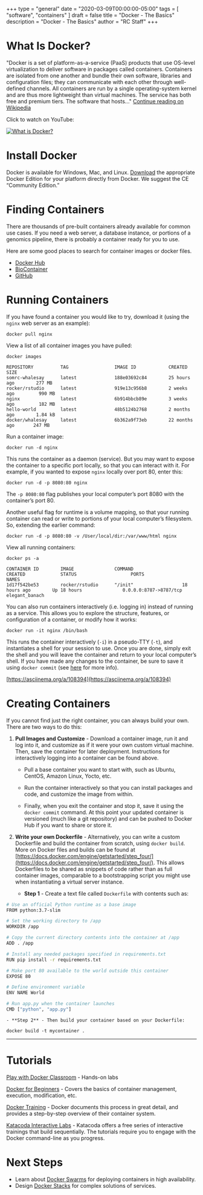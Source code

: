 +++
type = "general" 
date = "2020-03-09T00:00:00-05:00" 
tags = [ "software", "containers" ] 
draft = false 
title = "Docker - The Basics" 
description = "Docker - The Basics" 
author = "RC Staff"
+++

# What Is Docker?

"Docker is a set of platform-as-a-service (PaaS) products that use OS-level virtualization to deliver software in packages called containers. Containers are isolated from one another and bundle their own software, libraries and configuration files; they can communicate with each other through well-defined channels. All containers are run by a single operating-system kernel and are thus more lightweight than virtual machines. The service has both free and premium tiers. The software that hosts..."
[Continue reading on Wikipedia](https://en.wikipedia.org/wiki/Docker_(software))

Click to watch on YouTube:

[![What is Docker?](https://img.youtube.com/vi/PfTKwblbkpE/0.jpg)](https://youtu.be/PfTKwblbkpE)

# Install Docker

Docker is available for Windows, Mac, and Linux. [Download](https://www.docker.com/) the appropriate Docker Edition for your platform directly from Docker. We suggest the CE “Community Edition.”

# Finding Containers

There are thousands of pre-built containers already available for common use cases. If you need a web server, a database instance, or portions of a genomics pipeline, there is probably a container ready for you to use.

Here are some good places to search for container images or docker files.

- [Docker Hub](https://hub.docker.com/)
- [BioContainer](http://biocontainers.pro/registry/#/)
- [GitHub](https://github.com/search?utf8=%E2%9C%93&q=docker&type=)

# Running Containers

If you have found a container you would like to try, download it (using the `nginx` web server as an example):

```
docker pull nginx
```

View a list of all container images you have pulled:

```
docker images

REPOSITORY          TAG                 IMAGE ID            CREATED             SIZE
somrc-whalesay      latest              188e03692c84        25 hours ago        277 MB
rocker/rstudio      latest              919e13c956b8        2 weeks ago         990 MB
nginx               latest              6b914bbcb89e        3 weeks ago         182 MB
hello-world         latest              48b5124b2768        2 months ago        1.84 kB
docker/whalesay     latest              6b362a9f73eb        22 months ago       247 MB
```

Run a container image:

```
docker run -d nginx
```

This runs the container as a daemon (service). But you may want to expose the container to a specific port locally, so that you can interact with it. For example, if you wanted to expose `nginx` locally over port 80, enter this:

```
docker run -d -p 8080:80 nginx
```

The `-p 8080:80` flag publishes your local computer’s port 8080 with the container’s port 80.

Another useful flag for runtime is a volume mapping, so that your running container can read or write to portions of your local computer’s filesystem. So, extending the earlier command:

```
docker run -d -p 8080:80 -v /User/local/dir:/var/www/html nginx
```

View all running containers:

```
docker ps -a

CONTAINER ID        IMAGE               COMMAND                  CREATED             STATUS                    PORTS                    NAMES
1d17f542be53        rocker/rstudio      "/init"                  18 hours ago        Up 18 hours               0.0.0.0:8787->8787/tcp   elegant_banach
```

You can also run containers interactively (i.e. logging in) instead of running as a service. This allows you to explore the structure, features, or configuration of a container, or modify how it works:

```
docker run -it nginx /bin/bash
```

This runs the container interactively (`-i`) in a pseudo-TTY (`-t`), and instantiates a shell for your session to use. Once you are done, simply exit the shell and you will leave the container and return to your local computer’s shell. If you have made any changes to the container, be sure to save it using `docker commit` (see [here](https://docs.docker.com/engine/reference/commandline/commit/) for more info).

[https://asciinema.org/a/108394](https://asciinema.org/a/108394)

# Creating Containers

If you cannot find just the right container, you can always build your own. There are two ways to do this:

1. **Pull Images and Customize** - Download a container image, run it and log into it, and customize as if it were your own custom virtual machine. Then, save the container for later deployment. Instructions for interactively logging into a container can be found above.

    - Pull a base container you want to start with, such as Ubuntu, CentOS, Amazon Linux, Yocto, etc.

    - Run the container interactively so that you can install packages and code, and customize the image from within.

    - Finally, when you exit the container and stop it, save it using the `docker commit` command. At this point your updated container is versioned (much like a git repository) and can be pushed to Docker Hub if you want to share or store it.

2. **Write your own Dockerfile** - Alternatively, you can write a custom Dockerfile and build the container from scratch, using `docker build`. More on Docker files and builds can be found at [https://docs.docker.com/engine/getstarted/step_four/](https://docs.docker.com/engine/getstarted/step_four/). This allows Dockerfiles to be shared as snippets of code rather than as full container images, comparable to a bootstrapping script you might use when instantiating a virtual server instance.

    - **Step 1** - Create a text file called `Dockerfile` with contents such as:

```bash
# Use an official Python runtime as a base image
FROM python:3.7-slim

# Set the working directory to /app
WORKDIR /app

# Copy the current directory contents into the container at /app
ADD . /app

# Install any needed packages specified in requirements.txt
RUN pip install -r requirements.txt

# Make port 80 available to the world outside this container
EXPOSE 80

# Define environment variable
ENV NAME World

# Run app.py when the container launches
CMD ["python", "app.py"]
```

    - **Step 2** - Then build your container based on your Dockerfile:

```
docker build -t mycontainer .
```

---

# Tutorials

[Play with Docker Classroom](https://training.play-with-docker.com/) - Hands-on labs

[Docker for Beginners](https://github.com/docker/labs/blob/master/beginner/readme.md) - Covers the basics of container management, execution, modification, etc.

[Docker Training](https://docs.docker.com/engine/getstarted/) - Docker documents this process in great detail, and provides a step-by-step overview of their container system.

[Katacoda Interactive Labs](https://www.katacoda.com/courses/docker) - Katacoda offers a free series of interactive trainings that build sequentially. The tutorials require you to engage with the Docker command-line as you progress.

# Next Steps

- Learn about [Docker Swarms](https://docs.docker.com/get-started/part4/) for deploying containers in high availability.
- Design [Docker Stacks](https://docs.docker.com/get-started/part5/) for complex solutions of services.
